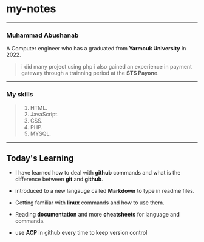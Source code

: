 # my-notes
---

### Muhammad Abushanab

A Computer engineer who has a graduated from **Yarmouk University** in 2022.
>i did many project using php i also gained an experience in payment gateway through a trainning period at the **STS Payone**.

---
### My skills

>1. HTML. 
>1. JavaScript. 
>1. CSS. 
>1. PHP. 
>1. MYSQL. 

---

## Today's Learning 

- I have learned how to deal with **github** commands and what is the difference between **git** and **github**.

- introduced to a new langauge called **Markdown** to type in readme files.

- Getting familiar with **linux** commands and how to use them.

- Reading **documentation** and more **cheatsheets** for language and commands.

- use **ACP** in github every time to keep version control